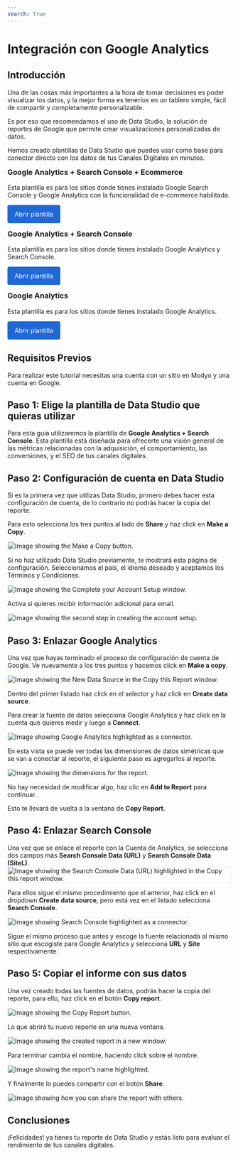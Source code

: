 ```yaml
---
search: true
---
```


# Integración con Google Analytics

## Introducción

Una de las cosas más importantes a la hora de tomar decisiones es poder visualizar los datos, y la mejor forma es tenerlos en un tablero simple, fácil de compartir y completamente personalizable.

Es por eso que recomendamos el uso de Data Studio, la solución de reportes de Google que permite crear visualizaciones personalizadas de datos. 

Hemos creado plantillas de Data Studio que puedes usar como base para conectar directo con los datos de tus Canales Digitales en minutos.

<h3 style="margin-top: 0;padding-top: 0;">Google Analytics + Search Console + Ecommerce</h3>
Esta plantilla es para los sitios donde tienes instalado Google Search Console y Google Analytics con la funcionalidad de e-commerce habilitada.

<a href="https://datastudio.google.com/u/0/reporting/1DGfpSFw6KeX9jio2zuclqWd0ccSfUGDt" target="_blank" rel="noopener noreferrer" style="background: #2068d5;color: #fff;padding: 12px 16px;border-radius: 4px;display: inline-block;text-decoration: none;">Abrir plantilla</a>

<h3 style="margin-top: 0;padding-top: 0;">Google Analytics + Search Console</h3>
Esta plantilla es para los sitios donde tienes instalado Google Analytics y Search Console.

<a href="https://datastudio.google.com/u/0/reporting/1B0-q3Eq_N5w43k2dbY9YfENzyBpwDikr/page/t6g6" target="_blank" rel="noopener noreferrer" style="background: #2068d5;color: #fff;padding: 12px 16px;border-radius: 4px;display: inline-block;text-decoration: none;">Abrir plantilla</a>

<h3 style="margin-top: 0;padding-top: 0;">Google Analytics</h3>
Esta plantilla es para los sitios donde tienes instalado Google Analytics.

<a href="https://datastudio.google.com/u/0/reporting/1xcJfuU25m5CNGSC80XsVQp0uPyV2fsRA/page/t6g6" target="_blank" rel="noopener noreferrer" style="background: #2068d5;color: #fff;padding: 12px 16px;border-radius: 4px;display: inline-block;text-decoration: none;">Abrir plantilla</a>

## Requisitos Previos

Para realizar este tutorial necesitas una cuenta con un sitio en Modyo y una cuenta en Google.

## Paso 1: Elige la plantilla de Data Studio que quieras utilizar

Para esta guía utilizaremos la plantilla de <b>Google Analytics + Search Console</b>. Esta plantilla está diseñada para ofrecerte una visión general de las métricas relacionadas con la adquisición, el comportamiento, las conversiones, y el SEO de tus canales digitales.

## Paso 2: Configuración de cuenta en Data Studio

Si es la primera vez que utilizas Data Studio, primero debes hacer esta configuración de cuenta, de lo contrario no podrás hacer la copia del reporte.

Para esto selecciona los tres puntos al lado de <b>Share</b> y haz click en <b>Make a Copy</b>.

<img src="/assets/img/tutorials/data-studio/1.png" style="border: 1px solid rgb(238, 238, 238);max-width: 650px;margin: auto 0;" alt="Image showing the Make a Copy button."/>

Si no haz utilizado Data Studio previamente, te mostrará esta página de configuración. Seleccionamos el país, el idioma deseado y aceptamos los Términos y Condiciones.

<img src="/assets/img/tutorials/data-studio/2.png" style="border: 1px solid rgb(238, 238, 238);max-width: 650px;margin: auto 0;" alt="Image showing the Complete your Account Setup window."/>

Activa si quieres recibir información adicional para email.

<img src="/assets/img/tutorials/data-studio/2-1.png" style="border: 1px solid rgb(238, 238, 238);max-width: 650px;margin: auto 0;" alt="Image showing the second step in creating the account setup."/>

## Paso 3: Enlazar Google Analytics

Una vez que hayas terminado el proceso de configuración de cuenta de Google. Ve nuevamente a los tres puntos y hacemos click en <b>Make a copy</b>.

<img src="/assets/img/tutorials/data-studio/2-2.png" style="border: 1px solid rgb(238, 238, 238);max-width: 650px;margin: auto 0;" alt="Image showing the New Data Source in the Copy this Report window."/>

Dentro del primer listado haz click en el selector y haz click en <b>Create data source</b>.

Para crear la fuente de datos selecciona Google Analytics y haz click en la cuenta que quieres medir y luego a <b>Connect</b>.

<img src="/assets/img/tutorials/data-studio/2-3.png" style="border: 1px solid rgb(238, 238, 238);max-width: 650px;margin: auto 0;" alt="Image showing Google Analytics highlighted as a connector."/>

En esta vista se puede ver todas las dimensiones de datos simétricas que se van a conectar al reporte, el siguiente paso es agregarlos al reporte.

<img src="/assets/img/tutorials/data-studio/3.png" style="border: 1px solid rgb(238, 238, 238);max-width: 650px;margin: auto 0;" alt="Image showing the dimensions for the report."/>

No hay necesidad de modificar algo, haz clic en <b>Add to Report</b> para continuar.

Esto te llevará de vuelta a la ventana de <b>Copy Report</b>.


## Paso 4: Enlazar Search Console

Una vez que se enlace el reporte con la Cuenta de Analytics, se selecciona dos campos más <b>Search Console Data (URL)</b> y <b>Search Console Data (SiteL)</b>.
<img src="/assets/img/tutorials/data-studio/2-4.png" style="border: 1px solid rgb(238, 238, 238);max-width: 650px;margin: auto 0;" alt="Image showing the Search Console Data (URL) highlighted in the Copy this report window."/>

Para ellos sigue el mismo procedimiento que el anterior, haz click en el dropdown <b>Create data source</b>, pero está vez en el listado selecciona <b>Search Console</b>.

<img src="/assets/img/tutorials/data-studio/2-5.png" style="border: 1px solid rgb(238, 238, 238);max-width: 650px;margin: auto 0;" alt="Image showing Search Console highlighted as a connector."/>

Sigue el mismo proceso que antes y escoge la fuente relacionada al mismo sitio que escogiste para Google Analytics y selecciona <b>URL</b> y <b>Site</b> respectivamente.

## Paso 5: Copiar el informe con sus datos

Una vez creado todas las fuentes de datos, podrás hacer la copia del reporte, para ello, haz click en el botón <b>Copy report</b>.

<img src="/assets/img/tutorials/data-studio/5.png" style="border: 1px solid rgb(238, 238, 238);max-width: 650px;margin: auto 0;" alt="Image showing the Copy Report button."/>

Lo que abrirá tu nuevo reporte en una nueva ventana.

<img src="/assets/img/tutorials/data-studio/6.png" style="border: 1px solid rgb(238, 238, 238);max-width: 650px;margin: auto 0;" alt="Image showing the created report in a new window."/>

Para terminar cambia el nombre, haciendo click sobre el nombre.

<img src="/assets/img/tutorials/data-studio/7.png" style="border: 1px solid rgb(238, 238, 238);max-width: 650px;margin: auto 0;" alt="Image showing the report's name highlighted."/>

Y finalmente lo puedes compartir con el botón <b>Share</b>.

<img src="/assets/img/tutorials/data-studio/8.png" style="border: 1px solid rgb(238, 238, 238);max-width: 650px;margin: auto 0;" alt="Image showing how you can share the report with others."/>


## Conclusiones

¡Felicidades! ya tienes tu reporte de Data Studio y estás listo para evaluar el rendimiento de tus canales digitales.